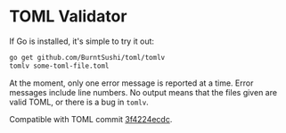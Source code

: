 # TOML Validator

If Go is installed, it's simple to try it out:

```bash
go get github.com/BurntSushi/toml/tomlv
tomlv some-toml-file.toml
```

At the moment, only one error message is reported at a time. Error messages
include line numbers. No output means that the files given are valid TOML, or 
there is a bug in `tomlv`.

Compatible with TOML commit
[3f4224ecdc](https://github.com/mojombo/toml/commit/3f4224ecdc4a65fdd28b4fb70d46f4c0bd3700aa).


